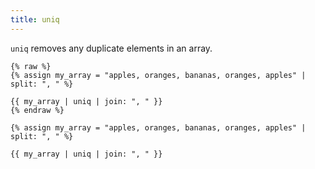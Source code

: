 ```yaml
---
title: uniq
---
```


`uniq` removes any duplicate elements in an array.

```liquid
{% raw %}
{% assign my_array = "apples, oranges, bananas, oranges, apples" | split: ", " %}

{{ my_array | uniq | join: ", " }}
{% endraw %}
```

```text
{% assign my_array = "apples, oranges, bananas, oranges, apples" | split: ", " %}

{{ my_array | uniq | join: ", " }}
```
